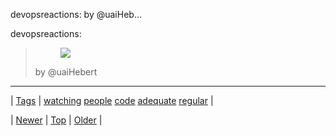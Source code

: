 <!--
title: devopsreactions
date: 2020-06-28T15:27:00.104Z
tags: watching, people, code, adequate, regular
-->


devopsreactions: by @uaiHeb...

<p>devopsreactions:</p>

<blockquote><figure data-orig-width="403" data-orig-height="118" class="tmblr-full"><img data-orig-width="403" data-orig-height="118" src="https://66.media.tumblr.com/10902c09db44fa7f97417fc0a8693050/tumblr_inline_nzos6bsmHO1raprkq_500.gif"/></figure><p>by @uaiHebert <br/></p></blockquote>

<!--BOTTOM-POST-NAVIGATION-->
---

| [Tags](tags.md) | [watching](tag-watching.md) [people](tag-people.md) [code](tag-code.md) [adequate](tag-adequate.md) [regular](tag-regular.md) |

| [Newer](135459869010.md) | [Top](index.md) | [Older](135775272569.md) |